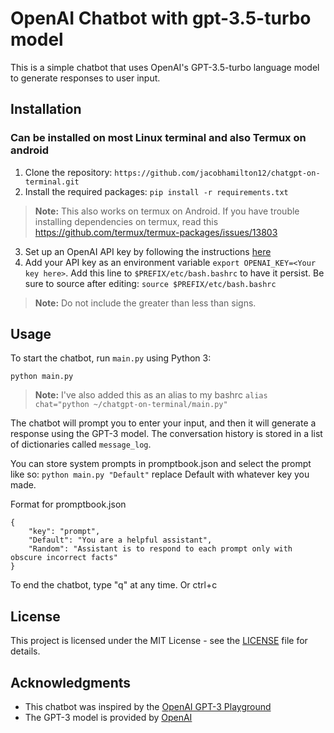 # OpenAI Chatbot with gpt-3.5-turbo model

This is a simple chatbot that uses OpenAI's GPT-3.5-turbo language model to generate responses to user input.

## Installation
### Can be installed on most Linux terminal and also Termux on android
1. Clone the repository: `https://github.com/jacobhamilton12/chatgpt-on-terminal.git`
2. Install the required packages: `pip install -r requirements.txt`
> **Note:** This also works on termux on Android. If you have trouble installing dependencies on termux, read this https://github.com/termux/termux-packages/issues/13803

3. Set up an OpenAI API key by following the instructions [here](https://platform.openai.com/account/api-keys)
4. Add your API key as an environment variable `export OPENAI_KEY=<Your key here>`. Add this line to `$PREFIX/etc/bash.bashrc` to have it persist. Be sure to source after editing: `source $PREFIX/etc/bash.bashrc`

> **Note:** Do not include the greater than less than signs.

## Usage

To start the chatbot, run `main.py` using Python 3:

    python main.py

> **Note:** I've also added this as an alias to my bashrc `alias chat="python ~/chatgpt-on-terminal/main.py"`

The chatbot will prompt you to enter your input, and then it will generate a response using the GPT-3 model. The conversation history is stored in a list of dictionaries called `message_log`.

You can store system prompts in promptbook.json and select the prompt like so:
```python main.py "Default"```
replace Default with whatever key you made.

Format for promptbook.json
```
{
    "key": "prompt",
    "Default": "You are a helpful assistant",
    "Random": "Assistant is to respond to each prompt only with obscure incorrect facts"
}
```

To end the chatbot, type "q" at any time. Or ctrl+c

## License

This project is licensed under the MIT License - see the [LICENSE](LICENSE) file for details.

## Acknowledgments

* This chatbot was inspired by the [OpenAI GPT-3 Playground](https://beta.openai.com/playground/)
* The GPT-3 model is provided by [OpenAI](https://openai.com/)
